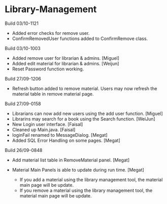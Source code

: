 # Library-Management

Build 03/10-1121
- Added error checks for remove user.
- ConfirmRemovedUser functions added to ConfirmRemove class.

Build 03/10-1003
- Added remove user for librarian & admins. [Miguel]
- Added edit material for librarian & admins. [Weijun]
- Reset Password function working.

Build 27/09-1206
- Refresh button added to remove material. Users may now refresh the material table in remove material page.

Build 27/09-0158

- Librarians can now add new users using the add user function. [Miguel]
- Librarins may search for a book using the Search function. [WeiJun]
- New Login user interface. [Faisal]
- Cleaned up Main.java. [Faisal]
- loginFail renamed to MessageDialog. [Megat]
- Added SQL Error Handling on some pages. [Megat]

Build 26/09-0848

- Add material list table in RemoveMaterial panel. [Megat]

- Material Main Panels is able to update during run time. [Megat]
  - If you add a material using the library management tool, the material main page will be update.
  - If you remove a material using the library management tool, the material main page will be update.
